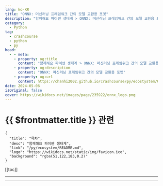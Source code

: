 ```yaml
---
lang: ko-KR
title: "ONNX: 머신러닝 프레임워크 간의 모델 교환용 포멧"
description: "함께해요 파이썬 생태계 > ONNX: 머신러닝 프레임워크 간의 모델 교환용 포멧"
category:
  - Python
tag: 
  - crashcourse
  - python
  - py
head:
  - - meta:
    - property: og:title
      content: "함께해요 파이썬 생태계 > ONNX: 머신러닝 프레임워크 간의 모델 교환용 포멧"
    - property: og:description
      content: "ONNX: 머신러닝 프레임워크 간의 모델 교환용 포멧"
    - property: og:url
      content: https://chanhi2002.github.io/crashcourse/py/ecostystem/05/onnx.html
date: 2024-05-06
isOriginal: false
cover: https://wikidocs.net/images/page/235922/onnx_logo.png
---
```


# {{ $frontmatter.title }} 관련

```component VPCard
{
  "title": "목차",
  "desc": "함께해요 파이썬 생태계",
  "link": "/py/ecosystem/README.md",
  "logo": "https://wikidocs.net/static/img/favicon.ico",
  "background": "rgba(51,122,183,0.2)"
}
```

[[toc]]

---

<SiteInfo
  name="ONNX: 머신러닝 프레임워크 간의 모델 교환용 포멧 | WikiDocs"
  desc="함께해요 파이썬 생태계"
  url="https://wikidocs.net/235922"
  logo="https://wikidocs.net/static/img/favicon.ico"
  preview="https://wikidocs.net/images/page/235922/onnx_logo.png"/>

<!-- TODO: 작성 -->

---
